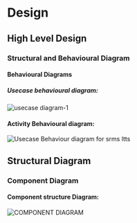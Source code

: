 # Design
## High Level Design

### Structural and Behavioural Diagram

 #### Behavioural Diagrams
 
  ##### Usecase behavioural diagram:



![usecase diagram-1](https://user-images.githubusercontent.com/86227942/160700988-6047fd28-bc29-44b3-b90a-ac8b04e9141f.png)


#### Activity Behavioural diagram:



![Usecase Behaviour diagram for srms ltts](https://user-images.githubusercontent.com/86227942/160701127-b060e8c7-5efd-430c-aa9d-44b11d34ed8c.png)


## Structural Diagram 

 ### Component Diagram
 
  
  #### Component structure Diagram:
  
  
  
  
  ![COMPONENT DIAGRAM](https://user-images.githubusercontent.com/86227942/160710410-547908e9-c95f-42fb-a771-35d018891755.png)


  

  
 
